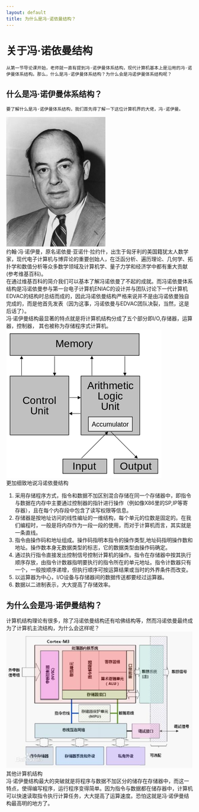 ```yaml
---
layout: default
title: 为什么是冯·诺依曼结构？
---
```

# 关于冯·诺依曼结构

    从第一节导论课开始，老师就一直有提到冯·诺伊曼体系结构，现代计算机基本上是沿用的冯·诺伊曼体系结构。那么，什么是冯·诺伊曼体系结构？为什么会是冯诺伊曼体系结构呢？
## 什么是冯·诺伊曼体系结构？

    要了解什么是冯·诺伊曼体系结构，我们首先得了解一下这位计算机界的大佬，冯·诺伊曼。
![](images/lab04_images/neumann.jpg)  
约翰·冯·诺伊曼，原名诺依曼·亚诺什·拉约什，出生于匈牙利的美国籍犹太人数学家，现代电子计算机与博弈论的重要创始人，在泛函分析、遍历理论、几何学、拓扑学和数值分析等众多数学领域及计算机学、量子力学和经济学中都有重大贡献(参考维基百科)。  
在通过维基百科的简介我们可以基本了解冯诺依曼了不起的成就。而冯诺依曼体系结构是冯诺依曼参与第一台电子计算机ENIAC的设计并与团队讨论下一代计算机EDVAC的结构时总结而成的，因此冯诺依曼结构严格来说并不是由冯诺依曼独自完成的，而是他首先发表（因为这事，冯诺依曼与EDVAC团队决裂，当然，这是后话了）。  
冯·诺伊曼结构最显著的特点就是将计算机结构分成了五个部分即I/O,存储器，运算器，控制器， 其也被称为存储程序式计算机。   
![](images\lab04_images\Von_Neumann_architecture.svg.png)    
更加细致地说冯诺依曼结构
1. 采用存储程序方式，指令和数据不加区别混合存储在同一个存储器中，即指令与数据在内存中主要通过控制器的指针进行操作（例如像X86里的SP,IP等寄存器），且在每个内存段中包含了读写权限等信息。
2. 存储器是按地址访问的线性编址的一维结构，每个单元的位数是固定的。在我们编程时，一般是将内存作为一段一段的使用，而对于计算机而言，其实就是一条直线。
3. 指令由操作码和地址组成。操作码指明本指令的操作类型,地址码指明操作数和地址。操作数本身无数据类型的标志，它的数据类型由操作码确定。
4. 通过执行指令直接发出控制信号控制计算机的操作。指令在存储器中按其执行顺序存放，由指令计数器指明要执行的指令所在的单元地址。指令计数器只有一个，一般按顺序递增，但执行顺序可按运算结果或当时的外界条件而改变。
5. 以运算器为中心，I/O设备与存储器间的数据传送都要经过运算器。
6. 数据以二进制表示，大大提高了存储效率。
## 为什么会是冯·诺伊曼结构？
计算机结构理论有很多，除了冯诺依曼结构还有哈佛结构等，然而冯诺依曼最终成为了计算机主流结构，为什么会这样呢？  
![](images\lab04_images\Harvard.jpg)其他计算机结构  
冯·诺伊曼结构最大的突破就是将程序与数据不加区分的储存在存储器中，而这一特点，使得编写程序，运行程序变得简单。因为指令与数据都在储存器中，计算机可以快速读取指令执行计算任务，大大提高了运算速度。恐怕这就是冯·诺伊曼结构最高明的地方了。